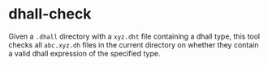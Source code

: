 # dhall-check

Given a `.dhall` directory with a `xyz.dht` file containing a dhall type,
this tool checks all `abc.xyz.dh` files in the current directory on whether
they contain a valid dhall expression of the specified type.
